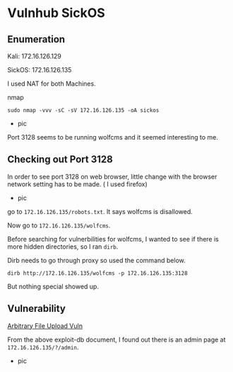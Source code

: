 # Vulnhub SickOS 

## Enumeration

Kali: 172.16.126.129

SickOS: 172.16.126.135

I used NAT for both Machines. 

nmap

`sudo nmap -vvv -sC -sV 172.16.126.135 -oA sickos`

* pic

Port 3128 seems to be running wolfcms and it seemed interesting to me.

## Checking out Port 3128

In order to see port 3128 on web browser, little change with the browser network setting has to be made. ( I used firefox)

* pic

go to `172.16.126.135/robots.txt`. It says wolfcms is disallowed.

Now go to `172.16.126.135/wolfcms`.

Before searching for vulnerbilities for wolfcms, I wanted to see if there is more hidden directories, so I ran `dirb`.

Dirb needs to go through proxy so used the command below.

`dirb http://172.16.126.135/wolfcms -p 172.16.126.135:3128`

But nothing special showed up. 

## Vulnerability

[Arbitrary File Upload Vuln](https://www.exploit-db.com/exploits/38000)

From the above exploit-db document, I found out there is an admin page at `172.16.126.135/?/admin`.

* pic

